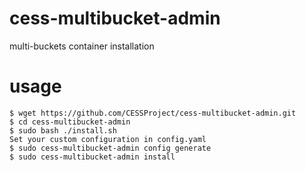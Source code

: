 # cess-multibucket-admin
multi-buckets container installation

# usage
```
$ wget https://github.com/CESSProject/cess-multibucket-admin.git
$ cd cess-multibucket-admin
$ sudo bash ./install.sh
Set your custom configuration in config.yaml
$ sudo cess-multibucket-admin config generate
$ sudo cess-multibucket-admin install 
```